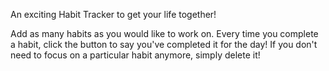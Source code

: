An exciting Habit Tracker to get your life together!

Add as many habits as you would like to work on. Every time you complete a habit, click the button to say you've completed it for the day! If you don't need to focus on a particular habit anymore, simply delete it!